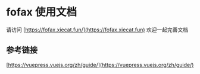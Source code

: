 # fofax 使用文档

请访问 [https://fofax.xiecat.fun/](https://fofax.xiecat.fun)
欢迎一起完善文档

## 参考链接
[https://vuepress.vuejs.org/zh/guide/](https://vuepress.vuejs.org/zh/guide/)
